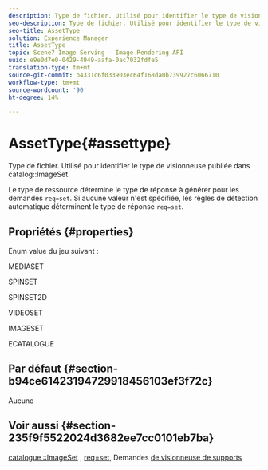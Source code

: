 ```yaml
---
description: Type de fichier. Utilisé pour identifier le type de visionneuse publiée dans le catalogue ImageSet.
seo-description: Type de fichier. Utilisé pour identifier le type de visionneuse publiée dans le catalogue ImageSet.
seo-title: AssetType
solution: Experience Manager
title: AssetType
topic: Scene7 Image Serving - Image Rendering API
uuid: e9e0d7e0-0429-4949-aafa-0ac7032fdfe5
translation-type: tm+mt
source-git-commit: b4331c6f033903ec64f168da0b739927c6066710
workflow-type: tm+mt
source-wordcount: '90'
ht-degree: 14%

---
```



# AssetType{#assettype}

Type de fichier. Utilisé pour identifier le type de visionneuse publiée dans catalog::ImageSet.

Le type de ressource détermine le type de réponse à générer pour les demandes `req=set`. Si aucune valeur n&#39;est spécifiée, les règles de détection automatique déterminent le type de réponse `req=set`.

## Propriétés {#properties}

Enum value du jeu suivant :

MEDIASET

SPINSET

SPINSET2D

VIDEOSET

IMAGESET

ECATALOGUE

## Par défaut {#section-b94ce61423194729918456103ef3f72c}

Aucune

## Voir aussi {#section-235f9f5522024d3682ee7cc0101eb7ba}

[catalogue ::ImageSet](../../../../../../is-api/image-catalog/image-serving-api-ref/c-image-catalog-reference/c-image-svg-data-reference/c-image-data-reference/r-imageset-cat.md#reference-4764d347afd64afdaede9a74c7565256) ,  [req=set](/help/aem-is-ir-api/is-api/http-ref/image-serving-api-ref/c-http-protocol-reference/c-command-reference/r-req/r-req.md), Demandes  [de visionneuse de supports](/help/aem-is-ir-api/is-api/http-ref/image-serving-api-ref/c-http-protocol-reference/c-syntax-and-features/r-media-set-requests.md)
